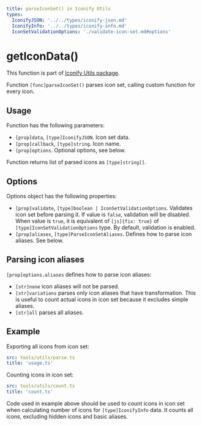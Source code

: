 ```yaml
title: parseIconSet() in Iconify Utils
types:
  IconifyJSON: '../../types/iconify-json.md'
  IconifyInfo: '../../types/iconify-info.md'
  IconSetValidationOptions: './validate-icon-set.md#options'
```

# getIconData()

This function is part of [Iconify Utils package](./index.md).

Function `[func]parseIconSet()` parses icon set, calling custom function for every icon.

## Usage

Function has the following parameters:

- `[prop]data`, `[type]IconifyJSON`. Icon set data.
- `[prop]callback`, `[type]string`. Icon name.
- `[prop]options`. Optional options, see below.

Function returns list of parsed icons as `[type]string[]`.

## Options

Options object has the following properties:

- `[prop]validate`, `[type]boolean | IconSetValidationOptions`. Validates icon set before parsing it. If value is `false`, validation will be disabled. When value is `true`, it is equivalent of `[js]{fix: true}` of `[type]IconSetValidationOptions` type. By default, validation is enabled.
- `[prop]aliases`, `[type]ParseIconSetAliases`. Defines how to parse icon aliases. See below.

## Parsing icon aliases

`[prop]options.aliases` defines how to parse icon aliases:

- `[str]none` icon aliases will not be parsed.
- `[str]variations` parses only icon aliases that have transformation. This is useful to count actual icons in icon set because it excludes simple aliases.
- `[str]all` parses all aliases.

## Example

Exporting all icons from icon set:

```yaml
src: tools/utils/parse.ts
title: 'usage.ts'
```

Counting icons in icon set:

```yaml
src: tools/utils/count.ts
title: 'count.ts'
```

Code used in example above should be used to count icons in icon set when calculating number of icons for `[type]IconifyInfo` data. It counts all icons, excluding hidden icons and basic aliases.
